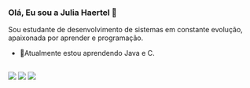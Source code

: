 ### Olá, Eu sou a Julia Haertel 👋

Sou estudante de desenvolvimento de sistemas em constante evolução, apaixonada por aprender e programação.

 - 🌱Atualmente estou aprendendo Java e C.

##

<a href="https://www.linkedin.com/in/julia-ballen-haertel-71242120b" target="_blank"><img src="https://img.shields.io/badge/LinkedIn-0077B5?style=for-the-badge&logo=linkedin&logoColor=white" target="_blank"></a> 
<a href="https://www.instagram.com/juliabahaertel" target="_blank"><img src="https://img.shields.io/badge/Instagram-E4405F?style=for-the-badge&logo=instagram&logoColor=white" target="_blank"></a>
<a href = "mailto:juuliaballenhaertel@gmail.com"><img src="https://img.shields.io/badge/Gmail-D14836?style=for-the-badge&logo=gmail&logoColor=white" target="_blank"></a>
